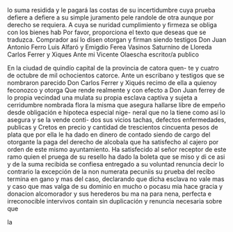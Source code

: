 lo suma residida y le pagará las costas de su incertidumbre
cuya prueba defiere a defiere a su simple juramento pele
randole de otra aunque por derecho se requiera. A cuya se
nuridad cumplimiento y firmeza se obliga con los bienes hab
Por favor, proporciona el texto que deseas que se traduzca.
Comprador así lo disen otorgan y firman siendo testigos Don Juan Antonio Ferro Luis Alfaró y Emigdio Ferea Vasinos Saturnino de Lloreda Carlos Ferrer y Xiques Ante mi
Vicente Olaescha
escritor/a
publico

En la ciudad de quindío capital de la provincia de catora quen- te y cuatro de octubre de mil ochocientos catorce. Ante un escribano y testigos que se nombraron parecido Don Carlos Ferrer
y Xiqués recimo de ella a quienoy feconozco y otorga Que
rende realmente y con efecto a Don Juan ferrey de lo
propia vecindad una mulata su propia esclava captiva y sujeta
a cerridumbre nombrada flora la misma que asegura hallarse libre de empeño desde obligación e hipoteca especial nige- neral que no la tiene como así lo asegura y se la vende conti- dos sus vicios tachas, defectos enfermedades, publicas y
Cretos en precio y cantidad de trescientos cincuenta pesos de plata que por ella le ha dado en dinero de contado siendo de cargo del otorgante la paga del derecho de alcobala que ha satisfecho al cajero por orden de este mismo ayuntamiento.
Ha satisfecido al señor receptor de este ramo quien el pruega de su resello ha dado la boleta que se miso y di ce asi y de la suma recibida se confiesa entregado a su voluntad renuncia decir lo contrario la excepción de la
non numerata pecuniis su prueba del recibo termina en
gano y mas del caso, declarando que dicha esclava no vale
mas y caso que mas valga de su dominio en mucho o pocasu
mia hace gracia y donacion alcomorador y sus herederos bu
ma
na
para
nena,
perfecta
e
irreconocible
intervivos
contain
sin
duplicación
y
renuncia
necesaria
sobre
que

la